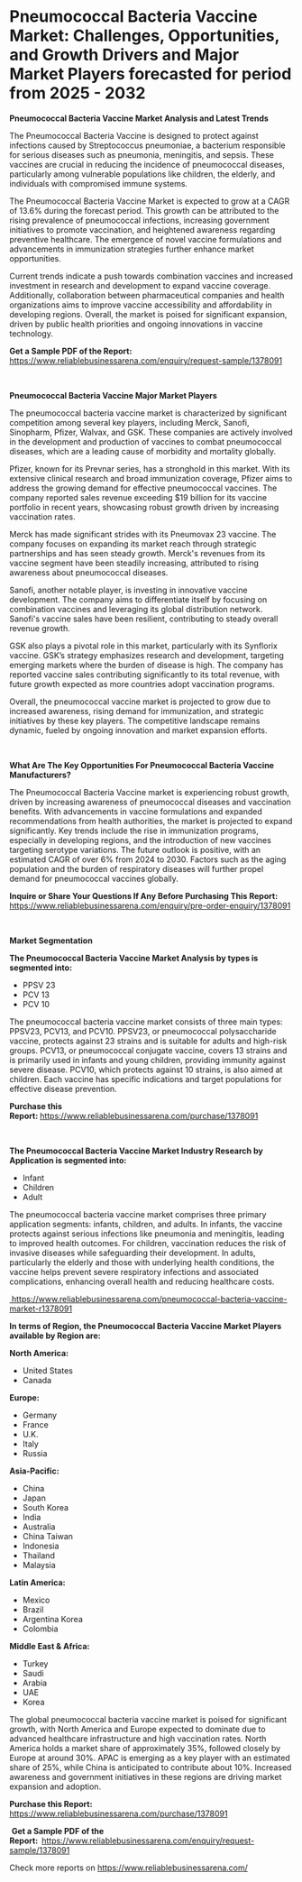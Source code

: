 <p><h1>Pneumococcal Bacteria Vaccine Market: Challenges, Opportunities, and Growth Drivers and Major Market Players forecasted for period from 2025 - 2032</h1></p><p><strong>Pneumococcal Bacteria Vaccine Market Analysis and Latest Trends</strong></p>
<p><p>The Pneumococcal Bacteria Vaccine is designed to protect against infections caused by Streptococcus pneumoniae, a bacterium responsible for serious diseases such as pneumonia, meningitis, and sepsis. These vaccines are crucial in reducing the incidence of pneumococcal diseases, particularly among vulnerable populations like children, the elderly, and individuals with compromised immune systems.</p><p>The Pneumococcal Bacteria Vaccine Market is expected to grow at a CAGR of 13.6% during the forecast period. This growth can be attributed to the rising prevalence of pneumococcal infections, increasing government initiatives to promote vaccination, and heightened awareness regarding preventive healthcare. The emergence of novel vaccine formulations and advancements in immunization strategies further enhance market opportunities. </p><p>Current trends indicate a push towards combination vaccines and increased investment in research and development to expand vaccine coverage. Additionally, collaboration between pharmaceutical companies and health organizations aims to improve vaccine accessibility and affordability in developing regions. Overall, the market is poised for significant expansion, driven by public health priorities and ongoing innovations in vaccine technology.</p></p>
<p><strong>Get a Sample PDF of the Report:&nbsp;</strong> <a href="https://www.reliablebusinessarena.com/enquiry/request-sample/1378091?utm_campaign=2805&utm_medium=2&utm_source=Github&utm_content=ia&utm_term=08032025&utm_id=pneumococcal-bacteria-vaccine">https://www.reliablebusinessarena.com/enquiry/request-sample/1378091</a></p>
<p>&nbsp;</p>
<p><strong>Pneumococcal Bacteria Vaccine Major Market Players</strong></p>
<p><p>The pneumococcal bacteria vaccine market is characterized by significant competition among several key players, including Merck, Sanofi, Sinopharm, Pfizer, Walvax, and GSK. These companies are actively involved in the development and production of vaccines to combat pneumococcal diseases, which are a leading cause of morbidity and mortality globally.</p><p>Pfizer, known for its Prevnar series, has a stronghold in this market. With its extensive clinical research and broad immunization coverage, Pfizer aims to address the growing demand for effective pneumococcal vaccines. The company reported sales revenue exceeding $19 billion for its vaccine portfolio in recent years, showcasing robust growth driven by increasing vaccination rates.</p><p>Merck has made significant strides with its Pneumovax 23 vaccine. The company focuses on expanding its market reach through strategic partnerships and has seen steady growth. Merck's revenues from its vaccine segment have been steadily increasing, attributed to rising awareness about pneumococcal diseases.</p><p>Sanofi, another notable player, is investing in innovative vaccine development. The company aims to differentiate itself by focusing on combination vaccines and leveraging its global distribution network. Sanofi's vaccine sales have been resilient, contributing to steady overall revenue growth.</p><p>GSK also plays a pivotal role in this market, particularly with its Synflorix vaccine. GSK’s strategy emphasizes research and development, targeting emerging markets where the burden of disease is high. The company has reported vaccine sales contributing significantly to its total revenue, with future growth expected as more countries adopt vaccination programs.</p><p>Overall, the pneumococcal vaccine market is projected to grow due to increased awareness, rising demand for immunization, and strategic initiatives by these key players. The competitive landscape remains dynamic, fueled by ongoing innovation and market expansion efforts.</p></p>
<p>&nbsp;</p>
<p><strong>What Are The Key Opportunities For Pneumococcal Bacteria Vaccine Manufacturers?</strong></p>
<p><p>The Pneumococcal Bacteria Vaccine market is experiencing robust growth, driven by increasing awareness of pneumococcal diseases and vaccination benefits. With advancements in vaccine formulations and expanded recommendations from health authorities, the market is projected to expand significantly. Key trends include the rise in immunization programs, especially in developing regions, and the introduction of new vaccines targeting serotype variations. The future outlook is positive, with an estimated CAGR of over 6% from 2024 to 2030. Factors such as the aging population and the burden of respiratory diseases will further propel demand for pneumococcal vaccines globally.</p></p>
<p><strong>Inquire or Share Your Questions If Any Before Purchasing This Report:</strong> <a href="https://www.reliablebusinessarena.com/enquiry/pre-order-enquiry/1378091?utm_campaign=2805&utm_medium=2&utm_source=Github&utm_content=ia&utm_term=08032025&utm_id=pneumococcal-bacteria-vaccine">https://www.reliablebusinessarena.com/enquiry/pre-order-enquiry/1378091</a></p>
<p>&nbsp;</p>
<p><strong>Market Segmentation</strong></p>
<p><strong>The Pneumococcal Bacteria Vaccine Market Analysis by types is segmented into:</strong></p>
<p><ul><li>PPSV 23</li><li>PCV 13</li><li>PCV 10</li></ul></p>
<p><p>The pneumococcal bacteria vaccine market consists of three main types: PPSV23, PCV13, and PCV10. PPSV23, or pneumococcal polysaccharide vaccine, protects against 23 strains and is suitable for adults and high-risk groups. PCV13, or pneumococcal conjugate vaccine, covers 13 strains and is primarily used in infants and young children, providing immunity against severe disease. PCV10, which protects against 10 strains, is also aimed at children. Each vaccine has specific indications and target populations for effective disease prevention.</p></p>
<p><strong>Purchase this Report:&nbsp;</strong><a href="https://www.reliablebusinessarena.com/purchase/1378091?utm_campaign=2805&utm_medium=2&utm_source=Github&utm_content=ia&utm_term=08032025&utm_id=pneumococcal-bacteria-vaccine">https://www.reliablebusinessarena.com/purchase/1378091</a></p>
<p>&nbsp;</p>
<p><strong>The Pneumococcal Bacteria Vaccine Market Industry Research by Application is segmented into:</strong></p>
<p><ul><li>Infant</li><li>Children</li><li>Adult</li></ul></p>
<p><p>The pneumococcal bacteria vaccine market comprises three primary application segments: infants, children, and adults. In infants, the vaccine protects against serious infections like pneumonia and meningitis, leading to improved health outcomes. For children, vaccination reduces the risk of invasive diseases while safeguarding their development. In adults, particularly the elderly and those with underlying health conditions, the vaccine helps prevent severe respiratory infections and associated complications, enhancing overall health and reducing healthcare costs.</p></p>
<p><a href="https://www.reliablebusinessarena.com/pneumococcal-bacteria-vaccine-market-r1378091?utm_campaign=2805&utm_medium=2&utm_source=Github&utm_content=ia&utm_term=08032025&utm_id=pneumococcal-bacteria-vaccine">&nbsp;https://www.reliablebusinessarena.com/pneumococcal-bacteria-vaccine-market-r1378091</a></p>
<p><strong>In terms of Region, the Pneumococcal Bacteria Vaccine Market Players available by Region are:</strong></p>
<p>
    <p> <strong> North America: </strong>
        <ul>
            <li>United States</li>
            <li>Canada</li>
        </ul>
        </p> 
    <p> <strong> Europe: </strong>
        <ul>
            <li>Germany</li>
            <li>France</li>
            <li>U.K.</li>
            <li>Italy</li>
            <li>Russia</li>
        </ul>
        </p> 
    <p> <strong> Asia-Pacific: </strong>
        <ul>
            <li>China</li>
            <li>Japan</li>
            <li>South Korea</li>
            <li>India</li>
            <li>Australia</li>
            <li>China Taiwan</li>
            <li>Indonesia</li>
            <li>Thailand</li>
            <li>Malaysia</li>
        </ul>
        </p> 
    <p> <strong> Latin America: </strong>
        <ul>
            <li>Mexico</li>
            <li>Brazil</li>
            <li>Argentina Korea</li>
            <li>Colombia</li>
        </ul>
        </p> 
    <p> <strong> Middle East & Africa: </strong>
        <ul>
            <li>Turkey</li>
            <li>Saudi</li>
            <li>Arabia</li>
            <li>UAE</li>
            <li>Korea</li>
        </ul>
    </p>
    </p>
<p><p>The global pneumococcal bacteria vaccine market is poised for significant growth, with North America and Europe expected to dominate due to advanced healthcare infrastructure and high vaccination rates. North America holds a market share of approximately 35%, followed closely by Europe at around 30%. APAC is emerging as a key player with an estimated share of 25%, while China is anticipated to contribute about 10%. Increased awareness and government initiatives in these regions are driving market expansion and adoption.</p></p>
<p><strong>Purchase this Report: </strong><a href="https://www.reliablebusinessarena.com/purchase/1378091?utm_campaign=2805&utm_medium=2&utm_source=Github&utm_content=ia&utm_term=08032025&utm_id=pneumococcal-bacteria-vaccine">https://www.reliablebusinessarena.com/purchase/1378091</a></p>
<p>&nbsp;<strong>Get a Sample PDF of the Report:&nbsp;&nbsp;</strong><a href="https://www.reliablebusinessarena.com/enquiry/request-sample/1378091?utm_campaign=2805&utm_medium=2&utm_source=Github&utm_content=ia&utm_term=08032025&utm_id=pneumococcal-bacteria-vaccine">https://www.reliablebusinessarena.com/enquiry/request-sample/1378091</a></p>
<p><strong></strong></p>
<p>Check more reports on <a href="https://www.reliablebusinessarena.com/?utm_campaign=2805&utm_medium=2&utm_source=Github&utm_content=ia&utm_term=08032025&utm_id=pneumococcal-bacteria-vaccine">https://www.reliablebusinessarena.com/</a></p>